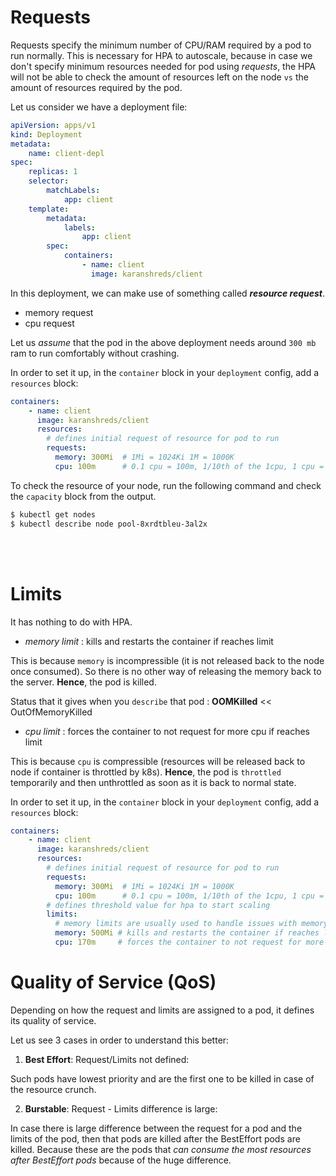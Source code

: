 # Requests 

Requests specify the minimum number of CPU/RAM required by a pod to run normally. This is necessary for HPA to autoscale, because in case we don't specify minimum resources needed for pod using *requests*, the HPA will not be able to check the amount of resources left on the node ```vs``` the amount of resources required by the pod.

Let us consider we have a deployment file: 

```yaml
apiVersion: apps/v1
kind: Deployment 
metadata: 
    name: client-depl 
spec: 
    replicas: 1 
    selector: 
        matchLabels: 
            app: client 
    template: 
        metadata:
            labels: 
                app: client 
        spec: 
            containers: 
                - name: client 
                  image: karanshreds/client
```
In this deployment, we can make use of something called ***resource request***.

- memory request 
- cpu request 

Let us *assume* that the pod in the above deployment needs around ```300 mb``` ram to run comfortably without crashing. 

In order to set it up, in the ```container``` block in your ```deployment``` config, add a ```resources``` block: 

```yaml
containers: 
    - name: client 
      image: karanshreds/client
      resources: 
        # defines initial request of resource for pod to run
        requests: 
          memory: 300Mi  # 1Mi = 1024Ki 1M = 1000K
          cpu: 100m      # 0.1 cpu = 100m, 1/10th of the 1cpu, 1 cpu = 1000
```
To check the resource of your node, run the following command and check the ```capacity``` block from the output.

```bash
$ kubectl get nodes 
$ kubectl describe node pool-8xrdtbleu-3al2x
```
<br />
<br />

# Limits 

It has nothing to do with HPA. 

- *memory limit* : kills and restarts the container if reaches limit 

This is because ```memory``` is incompressible (it is not released back to the node once consumed). So there is no other way of releasing the memory back to the server.
**Hence**, the pod is killed.

Status that it gives when you ```describe``` that pod : **OOMKilled** << OutOfMemoryKilled

- *cpu limit* : forces the container to not request for more cpu if reaches limit 

This is because ```cpu``` is compressible (resources will be released back to node if container is throttled by k8s). 
**Hence**, the pod is ```throttled``` temporarily and then unthrottled as soon as it is back to normal state.

In order to set it up, in the ```container``` block in your ```deployment``` config, add a ```resources``` block: 

```yaml
containers: 
    - name: client 
      image: karanshreds/client
      resources: 
        # defines initial request of resource for pod to run
        requests: 
          memory: 300Mi  # 1Mi = 1024Ki 1M = 1000K
          cpu: 100m      # 0.1 cpu = 100m, 1/10th of the 1cpu, 1 cpu = 1000
        # defines threshold value for hpa to start scaling 
        limits: 
          # memory limits are usually used to handle issues with memory leaks 
          memory: 500Mi # kills and restarts the container if reaches limit 
          cpu: 170m     # forces the container to not request for more cpu if reaches limit 
```

# Quality of Service (QoS)

Depending on how the request and limits are assigned to a pod, it defines its quality of service.

Let us see 3 cases in order to understand this better: 

1. **Best Effort**: Request/Limits not defined: 

Such pods have lowest priority and are the first one to be killed in case of the resource crunch.

2. **Burstable**: Request - Limits difference is large: 

In case there is large difference between the request for a pod and the limits of the pod, then that pods are killed 
after the BestEffort pods are killed. Because these are the pods that *can consume the most resources after BestEffort pods* because of the huge difference.




